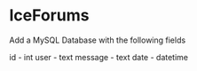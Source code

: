# IceForums
Add a MySQL Database with the following fields


id - int
user - text
message - text
date - datetime
